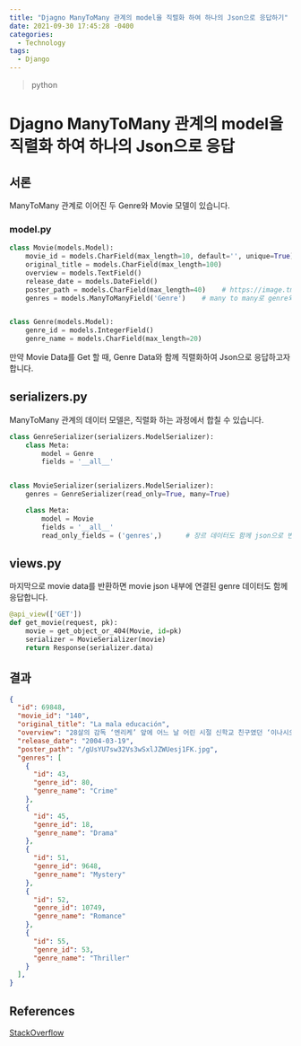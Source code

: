 ```yaml
---
title: "Djagno ManyToMany 관계의 model을 직렬화 하여 하나의 Json으로 응답하기"
date: 2021-09-30 17:45:28 -0400
categories: 
  - Technology
tags:
  - Django
---
```


> python

Djagno ManyToMany 관계의 model을 직렬화 하여 하나의 Json으로 응답
===========

## 서론
ManyToMany 관계로 이어진 두 Genre와 Movie 모델이 있습니다.

### model.py
```python
class Movie(models.Model):
    movie_id = models.CharField(max_length=10, default='', unique=True)
    original_title = models.CharField(max_length=100)
    overview = models.TextField()
    release_date = models.DateField()
    poster_path = models.CharField(max_length=40)    # https://image.tmdb.org/t/p/original/[poster_path]
    genres = models.ManyToManyField('Genre')    # many to many로 genre와 연결하였다. related_name은 자동으로 'genres'


class Genre(models.Model):
    genre_id = models.IntegerField()
    genre_name = models.CharField(max_length=20)
```

만약 Movie Data를 Get 할 때, Genre Data와 함께 직렬화하여 Json으로 응답하고자 합니다.

## serializers.py

ManyToMany 관계의 데이터 모델은, 직렬화 하는 과정에서 합칠 수 있습니다.

```python
class GenreSerializer(serializers.ModelSerializer):
    class Meta:
        model = Genre
        fields = '__all__'


class MovieSerializer(serializers.ModelSerializer):
    genres = GenreSerializer(read_only=True, many=True)

    class Meta:
        model = Movie
        fields = '__all__'
        read_only_fields = ('genres',)      # 장르 데이터도 함께 json으로 변환하여 제공한다.
```

## views.py

마지막으로 movie data를 반환하면 movie json 내부에 연결된 genre 데이터도 함께 응답합니다.

```python
@api_view(['GET'])
def get_movie(request, pk):
    movie = get_object_or_404(Movie, id=pk)
    serializer = MovieSerializer(movie)
    return Response(serializer.data)
```

## 결과

```json
{
  "id": 69848,
  "movie_id": "140",
  "original_title": "La mala educación",
  "overview": "28살의 감독 ‘엔리케’ 앞에 어느 날 어린 시절 신학교 친구였던 ‘이나시오’가 배우가 되어 나타난다. 재회한 기쁨도 잠시, 이제부터 자신을 앙겔(천사)이라고 불러 달라는 이나시오가 낯설게만 느껴지는 엔리케. 이나시오는 자신들의 어린 시절과 당시 그들에게 ‘나쁜 교육’을 행한 마놀로 신부를 향한 증오와 복수, 음모와 살인에 관해 쓴 ‘방문객’이란 시나리오를 엔리케에게 건네는데…",
  "release_date": "2004-03-19",
  "poster_path": "/gUsYU7sw32Vs3wSxlJZWUesj1FK.jpg",
  "genres": [
    {
      "id": 43,
      "genre_id": 80,
      "genre_name": "Crime"
    },
    {
      "id": 45,
      "genre_id": 18,
      "genre_name": "Drama"
    },
    {
      "id": 51,
      "genre_id": 9648,
      "genre_name": "Mystery"
    },
    {
      "id": 52,
      "genre_id": 10749,
      "genre_name": "Romance"
    },
    {
      "id": 55,
      "genre_id": 53,
      "genre_name": "Thriller"
    }
  ],
}
```


## References
[StackOverflow](https://darrengwon.tistory.com/480)  